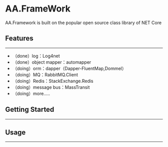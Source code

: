 # AA.FrameWork
AA.Framework is built on the popular open source class library of NET Core

## Features
***
* （done）log：Log4net
* （done）object mapper：automapper
* （doing）orm：dapper（Dapper-FluentMap,Dommel）
* （doing）MQ：RabbitMQ.Client
* （doing）Redis：StackExchange.Redis
* （doing）message bus：MassTransit
* （doing）more.....
## Getting Started

***

## Usage

***
